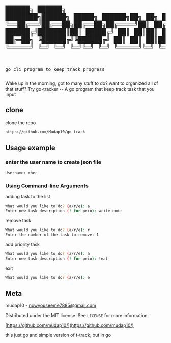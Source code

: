 <div>
<pre>
                                  
 ██████╗  ██████╗    ████████╗██████╗  █████╗  ██████╗██╗  ██╗
██╔════╝ ██╔═══██╗   ╚══██╔══╝██╔══██╗██╔══██╗██╔════╝██║ ██╔╝
██║  ███╗██║   ██║█████╗██║   ██████╔╝███████║██║     █████╔╝ 
██║   ██║██║   ██║╚════╝██║   ██╔══██╗██╔══██║██║     ██╔═██╗ 
╚██████╔╝╚██████╔╝      ██║   ██║  ██║██║  ██║╚██████╗██║  ██╗
 ╚═════╝  ╚═════╝       ╚═╝   ╚═╝  ╚═╝╚═╝  ╚═╝ ╚═════╝╚═╝  ╚═╝
--------------------------------------------------------------
go cli program to keep track progress
</pre>

</div>

Wake up in the morning, got to many stuff to do?
want to organized all of that stuff? Try go-tracker -- A go program that keep track task that you input

## clone

clone the repo

```sh
https://github.com/Mudap10/go-track
```

## Usage example 

### enter the user name to create json file

```sh
Username: rher
```

### Using Command-line Arguments

adding task to the list
```sh
What would you like to do? (a/r/e): a
Enter new task description (! for prio): write code
```

remove task
```sh
What would you like to do? (a/r/e): r
Enter the number of the task to remove: 1
```

add priority task
```sh
What would you like to do? (a/r/e): a
Enter new task description (! for prio): !eat
```

exit
```sh
What would you like to do? (a/r/e): e
```

## Meta

mudap10 - nowyouseeme7885@gmail.com

Distributed under the MIT license. See `LICENSE` for more information.

[https://github.com/mudap10/](https://github.com/mudap10/)

this just go and simple version of t-track, but in go
